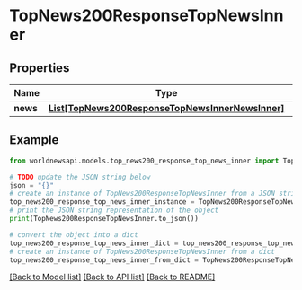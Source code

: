 # TopNews200ResponseTopNewsInner


## Properties

Name | Type | Description | Notes
------------ | ------------- | ------------- | -------------
**news** | [**List[TopNews200ResponseTopNewsInnerNewsInner]**](TopNews200ResponseTopNewsInnerNewsInner.md) |  | [optional] 

## Example

```python
from worldnewsapi.models.top_news200_response_top_news_inner import TopNews200ResponseTopNewsInner

# TODO update the JSON string below
json = "{}"
# create an instance of TopNews200ResponseTopNewsInner from a JSON string
top_news200_response_top_news_inner_instance = TopNews200ResponseTopNewsInner.from_json(json)
# print the JSON string representation of the object
print(TopNews200ResponseTopNewsInner.to_json())

# convert the object into a dict
top_news200_response_top_news_inner_dict = top_news200_response_top_news_inner_instance.to_dict()
# create an instance of TopNews200ResponseTopNewsInner from a dict
top_news200_response_top_news_inner_from_dict = TopNews200ResponseTopNewsInner.from_dict(top_news200_response_top_news_inner_dict)
```
[[Back to Model list]](../README.md#documentation-for-models) [[Back to API list]](../README.md#documentation-for-api-endpoints) [[Back to README]](../README.md)


